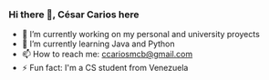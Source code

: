 ### Hi there 👋, César Carios here

- 🔭 I’m currently working on my personal and university proyects
- 🌱 I’m currently learning Java and Python
- 📫 How to reach me: ccariosmcb@gmail.com
- ⚡ Fun fact: I'm a CS student from Venezuela
